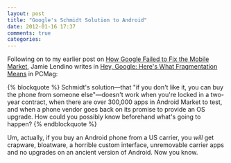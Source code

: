 ```yaml
---
layout: post
title: "Google's Schmidt Solution to Android"
date: 2012-01-16 17:37
comments: true
categories: 
---
```


Following on to my earlier post on [How Google Failed to Fix the Mobile Market](https://hiltmon.com/blog/2012/01/16/how-google-failed-to-fix-the-mobile-market/), Jamie Lendino writes in [Hey, Google: Here's What Fragmentation Means](http://www.pcmag.com/article2/0,2817,2398783,00.asp) in PCMag:

{% blockquote %}
Schmidt's solution—that "if you don't like it, you can buy the phone from someone else"—doesn't work when you're locked in a two-year contract, when there are over 300,000 apps in Android Market to test, and when a phone vendor goes back on its promise to provide an OS upgrade. How could you possibly know beforehand what's going to happen?
{% endblockquote %}

Um, actually, if you buy an Android phone from a US carrier, you *will* get crapware, bloatware, a horrible custom interface, unremovable carrier apps and no upgrades on an ancient version of Android. Now you know.
